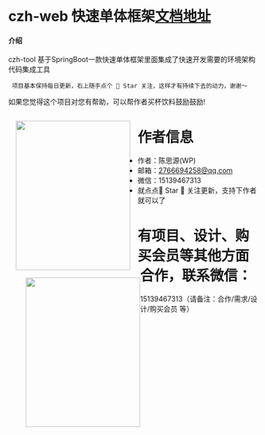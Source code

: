# czh-web 快速单体框架[文档地址](https://www.undcfqn.cn/)

#### 介绍
czh-tool 基于SpringBoot一款快速单体框架里面集成了快速开发需要的环境架构代码集成工具

```
 项目基本保持每日更新，右上随手点个 🌟 Star 关注，这样才有持续下去的动力，谢谢～

```

如果您觉得这个项目对您有帮助，可以帮作者买杯饮料鼓励鼓励!

<img src="https://znunwm.top/upload/2023/04/%E5%BE%AE%E4%BF%A1%E5%9B%BE%E7%89%87_20230402163414.jpg" width = "230" height="300" style="float:left; margin: 15px;"/>




<img src="https://znunwm.top/upload/2023/04/%E5%BE%AE%E4%BF%A1%E5%9B%BE%E7%89%87_20230402161550.jpg" width = "230" height="300" style="float:left; margin-left: 35px;"/>


# 作者信息

- 作者：陈思源(WP)
- 邮箱：2766694258@qq.com
- 微信：15139467313
- 就点点🌟 Star 🌟 关注更新，支持下作者就可以了


# 有项目、设计、购买会员等其他方面合作，联系微信：
15139467313（请备注：合作/需求/设计/购买会员 等）


